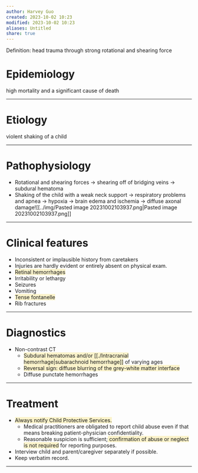 ```yaml
---
author: Harvey Guo
created: 2023-10-02 10:23
modified: 2023-10-02 10:23
aliases: Untitled
share: true
---
```

Definition: head trauma through strong rotational and shearing force
# Epidemiology
high mortality and a significant cause of death

---
# Etiology
violent shaking of a child

---
# Pathophysiology
- Rotational and shearing forces → shearing off of bridging veins → subdural hematoma
- Shaking of the child with a weak neck support → respiratory problems and apnea → hypoxia → brain edema and ischemia → diffuse axonal damage![[../img/Pasted image 20231002103937.png|Pasted image 20231002103937.png]]

---
# Clinical features
- Inconsistent or implausible history from caretakers
- Injuries are hardly evident or entirely absent on physical exam.
- <span style="background:rgba(240, 200, 0, 0.2)">Retinal hemorrhages</span>
- Irritability or lethargy
- Seizures
- Vomiting
- <span style="background:rgba(240, 200, 0, 0.2)">Tense fontanelle</span>
- Rib fractures

---
# Diagnostics
- Non-contrast CT
	- <span style="background:rgba(240, 200, 0, 0.2)">Subdural hematomas and/or [[./Intracranial hemorrhage|subarachnoid hemorrhage]]</span> of varying ages
	- <span style="background:rgba(240, 200, 0, 0.2)">Reversal sign: diffuse blurring of the grey-white matter interface</span>
	- Diffuse punctate hemorrhages

---
# Treatment
- <span style="background:rgba(240, 200, 0, 0.2)">Always notify Child Protective Services. </span>
	- Medical practitioners are obligated to report child abuse even if that means breaking patient-physician confidentiality.
	- Reasonable suspicion is sufficient;<span style="background:rgba(240, 200, 0, 0.2)"> confirmation of abuse or neglect is not required</span> for reporting purposes.
- Interview child and parent/caregiver separately if possible.
- Keep verbatim record.

---
